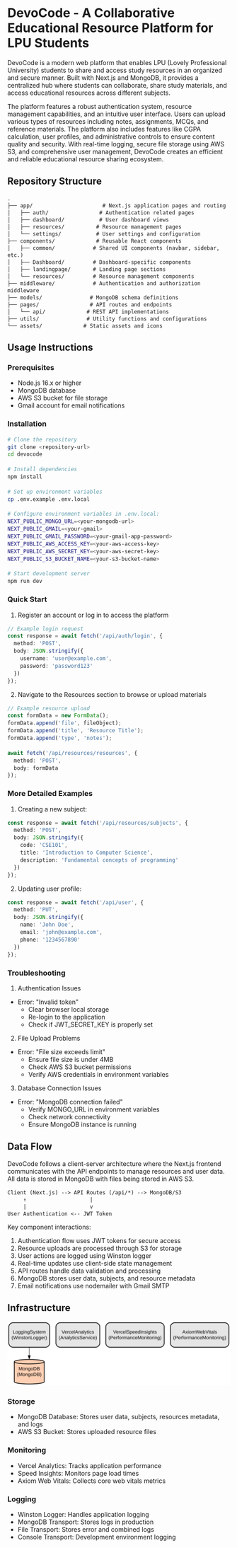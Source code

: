 # DevoCode - A Collaborative Educational Resource Platform for LPU Students

DevoCode is a modern web platform that enables LPU (Lovely Professional University) students to share and access study resources in an organized and secure manner. Built with Next.js and MongoDB, it provides a centralized hub where students can collaborate, share study materials, and access educational resources across different subjects.

The platform features a robust authentication system, resource management capabilities, and an intuitive user interface. Users can upload various types of resources including notes, assignments, MCQs, and reference materials. The platform also includes features like CGPA calculation, user profiles, and administrative controls to ensure content quality and security. With real-time logging, secure file storage using AWS S3, and comprehensive user management, DevoCode creates an efficient and reliable educational resource sharing ecosystem.

## Repository Structure
```
.
├── app/                      # Next.js application pages and routing
│   ├── auth/                # Authentication related pages
│   ├── dashboard/           # User dashboard views
│   ├── resources/          # Resource management pages
│   └── settings/           # User settings and configuration
├── components/             # Reusable React components
│   ├── common/            # Shared UI components (navbar, sidebar, etc.)
│   ├── Dashboard/         # Dashboard-specific components
│   ├── landingpage/       # Landing page sections
│   └── resources/         # Resource management components
├── middleware/            # Authentication and authorization middleware
├── models/               # MongoDB schema definitions
├── pages/                # API routes and endpoints
│   └── api/             # REST API implementations
├── utils/               # Utility functions and configurations
└── assets/             # Static assets and icons
```

## Usage Instructions
### Prerequisites
- Node.js 16.x or higher
- MongoDB database
- AWS S3 bucket for file storage
- Gmail account for email notifications

### Installation
```bash
# Clone the repository
git clone <repository-url>
cd devocode

# Install dependencies
npm install

# Set up environment variables
cp .env.example .env.local

# Configure environment variables in .env.local:
NEXT_PUBLIC_MONGO_URL=<your-mongodb-url>
NEXT_PUBLIC_GMAIL=<your-gmail>
NEXT_PUBLIC_GMAIL_PASSWORD=<your-gmail-app-password>
NEXT_PUBLIC_AWS_ACCESS_KEY=<your-aws-access-key>
NEXT_PUBLIC_AWS_SECRET_KEY=<your-aws-secret-key>
NEXT_PUBLIC_S3_BUCKET_NAME=<your-s3-bucket-name>

# Start development server
npm run dev
```

### Quick Start
1. Register an account or log in to access the platform
```typescript
// Example login request
const response = await fetch('/api/auth/login', {
  method: 'POST',
  body: JSON.stringify({
    username: 'user@example.com',
    password: 'password123'
  })
});
```

2. Navigate to the Resources section to browse or upload materials
```typescript
// Example resource upload
const formData = new FormData();
formData.append('file', fileObject);
formData.append('title', 'Resource Title');
formData.append('type', 'notes');

await fetch('/api/resources/resources', {
  method: 'POST',
  body: formData
});
```

### More Detailed Examples
1. Creating a new subject:
```typescript
const response = await fetch('/api/resources/subjects', {
  method: 'POST',
  body: JSON.stringify({
    code: 'CSE101',
    title: 'Introduction to Computer Science',
    description: 'Fundamental concepts of programming'
  })
});
```

2. Updating user profile:
```typescript
const response = await fetch('/api/user', {
  method: 'PUT',
  body: JSON.stringify({
    name: 'John Doe',
    email: 'john@example.com',
    phone: '1234567890'
  })
});
```

### Troubleshooting
1. Authentication Issues
- Error: "Invalid token"
  - Clear browser local storage
  - Re-login to the application
  - Check if JWT_SECRET_KEY is properly set

2. File Upload Problems
- Error: "File size exceeds limit"
  - Ensure file size is under 4MB
  - Check AWS S3 bucket permissions
  - Verify AWS credentials in environment variables

3. Database Connection Issues
- Error: "MongoDB connection failed"
  - Verify MONGO_URL in environment variables
  - Check network connectivity
  - Ensure MongoDB instance is running

## Data Flow
DevoCode follows a client-server architecture where the Next.js frontend communicates with the API endpoints to manage resources and user data. All data is stored in MongoDB with files being stored in AWS S3.

```ascii
Client (Next.js) --> API Routes (/api/*) --> MongoDB/S3
     ↑                    |
     |                    v
User Authentication <-- JWT Token
```

Key component interactions:
1. Authentication flow uses JWT tokens for secure access
2. Resource uploads are processed through S3 for storage
3. User actions are logged using Winston logger
4. Real-time updates use client-side state management
5. API routes handle data validation and processing
6. MongoDB stores user data, subjects, and resource metadata
7. Email notifications use nodemailer with Gmail SMTP

## Infrastructure

![Infrastructure diagram](./docs/infra.svg)
### Storage
- MongoDB Database: Stores user data, subjects, resources metadata, and logs
- AWS S3 Bucket: Stores uploaded resource files

### Monitoring
- Vercel Analytics: Tracks application performance
- Speed Insights: Monitors page load times
- Axiom Web Vitals: Collects core web vitals metrics

### Logging
- Winston Logger: Handles application logging
- MongoDB Transport: Stores logs in production
- File Transport: Stores error and combined logs
- Console Transport: Development environment logging
